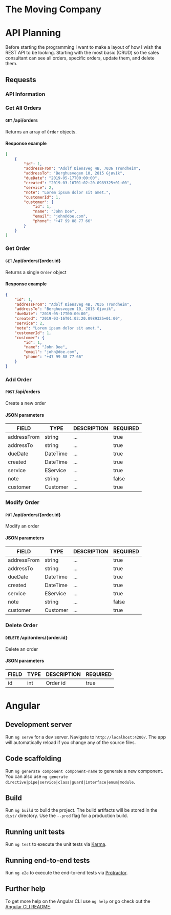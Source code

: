 # The Moving Company

# API Planning
Before starting the programming I want to make a layout of how I wish the REST API to be looking. Starting with the most basic (CRUD) so the sales consultant can see all orders, specific orders, update them, and delete them.

## Requests
### API Information
### Get All Orders
#### `GET` /api/orders
Returns an array of `Order` objects.
#### Response example
```json
[
    {
        "id": 1,
        "addressFrom": "Adolf Øiensveg 4B, 7036 Trondheim",
        "addressTo": "Berghusvegen 10, 2815 Gjøvik",
        "dueDate": "2019-05-17T00:00:00",
        "created": "2019-03-16T01:02:20.0989325+01:00",
        "service": 2,
        "note": "Lorem ipsum dolor sit amet.",
        "customerId": 1,
        "customer": {
            "id": 1,
            "name": "John Doe",
            "email": "john@doe.com",
            "phone": "+47 99 88 77 66"
        }
    }
]
```
### Get Order
#### `GET` /api/orders/{order.id}
Returns a single `Order` object
#### Response example
```json
{
    "id": 1,
    "addressFrom": "Adolf Øiensveg 4B, 7036 Trondheim",
    "addressTo": "Berghusvegen 10, 2815 Gjøvik",
    "dueDate": "2019-05-17T00:00:00",
    "created": "2019-03-16T01:02:20.0989325+01:00",
    "service": 2,
    "note": "Lorem ipsum dolor sit amet.",
    "customerId": 1,
    "customer": {
        "id": 1,
        "name": "John Doe",
        "email": "john@doe.com",
        "phone": "+47 99 88 77 66"
    }
}
```
### Add Order
#### `POST` /api/orders
Create a new order
#### JSON parameters
| FIELD | TYPE | DESCRIPTION | REQUIRED |
| ----- | ---- | ----------- | -------- |
| addressFrom | string | ... | true |
| addressTo | string | ... | true |
| dueDate | DateTime | ... | true |
| created | DateTime | ... | true |
| service | EService | ... | true |
| note | string | ... | false |
| customer | Customer | ... | true |

### Modify Order
#### `PUT` /api/orders/{order.id}
Modify an order
#### JSON parameters
| FIELD | TYPE | DESCRIPTION | REQUIRED |
| ----- | ---- | ----------- | -------- |
| addressFrom | string | ... | true |
| addressTo | string | ... | true |
| dueDate | DateTime | ... | true |
| created | DateTime | ... | true |
| service | EService | ... | true |
| note | string | ... | false |
| customer | Customer | ... | true |

### Delete Order
#### `DELETE` /api/orders/{order.id}
Delete an order
#### JSON parameters
| FIELD | TYPE | DESCRIPTION | REQUIRED |
| ----- | ---- | ----------- | -------- |
| id | int | Order id | true |

# Angular
## Development server

Run `ng serve` for a dev server. Navigate to `http://localhost:4200/`. The app will automatically reload if you change any of the source files.

## Code scaffolding

Run `ng generate component component-name` to generate a new component. You can also use `ng generate directive|pipe|service|class|guard|interface|enum|module`.

## Build

Run `ng build` to build the project. The build artifacts will be stored in the `dist/` directory. Use the `--prod` flag for a production build.

## Running unit tests

Run `ng test` to execute the unit tests via [Karma](https://karma-runner.github.io).

## Running end-to-end tests

Run `ng e2e` to execute the end-to-end tests via [Protractor](http://www.protractortest.org/).

## Further help

To get more help on the Angular CLI use `ng help` or go check out the [Angular CLI README](https://github.com/angular/angular-cli/blob/master/README.md).